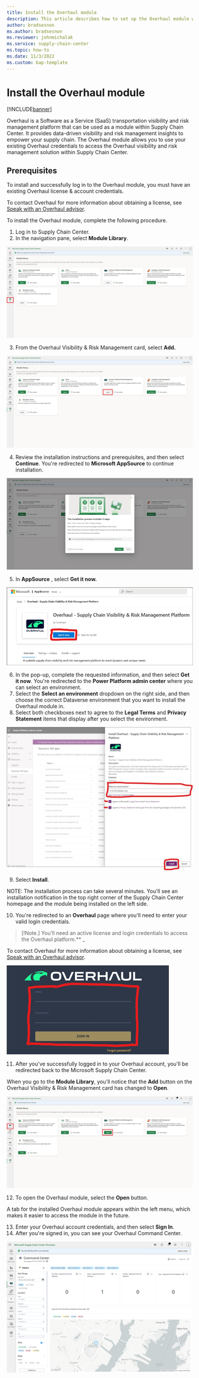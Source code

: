 ```yaml
---
title: Install the Overhaul module
description: This article describes how to set up the Overhaul module within Microsoft Supply Chain Center.
author: bradsesnon
ms.author: bradsesnon
ms.reviewer: johnmichalak
ms.service: supply-chain-center
ms.topic: how-to
ms.date: 11/3/2022
ms.custom: bap-template
---
```


# Install the Overhaul module

[!INCLUDE[banner](../includes/banner.md)]

Overhaul is a Software as a Service (SaaS) transportation visibility and risk management platform that can be used as a module within Supply Chain Center. It provides data-driven visibility and risk management insights to empower your supply chain. The Overhaul module allows you to use your existing Overhaul credentials to access the Overhaul visibility and risk management solution within Supply Chain Center.

## Prerequisites

To install and successfully log in to the Overhaul module, you must have an existing Overhaul license & account credentials.

To contact Overhaul for more information about obtaining a license, see [Speak with an Overhaul advisor](https://over-haul.com/overhaul-microsoft-supply-chain-center/).

To install the Overhaul module, complete the following procedure.

1. Log in to Supply Chain Center.
2. In the navigation pane, select **Module Library**.

![A screenshot of the Module library.](media/module-library.png)

3. From the Overhaul Visibility & Risk Management card, select **Add.**

![A screenshot of the Module library with the Add button in the Averhaul Visibility & Risk Managment card highlighted.](media/add-overhaul.png)

4. Review the installation instructions and prerequisites, and then select **Continue**. You're redirected to **Microsoft AppSource** to continue installation.

![A screenshot of the installation process window that displays after selecting Add.](media/install-process.png)

5. In **AppSource** , select **Get it now.**

![A screenshot of the Overhaul module in AppSource with the Get it now button highlighted.](media/overhaul-appsource.png)

6. In the pop-up, complete the requested information, and then select **Get it now**. You're redirected to the **Power Platform admin center** where you can select an environment.
7. Select the **Select an environment** dropdown on the right side, and then choose the correct Dataverse environment that you want to install the Overhaul module in.
8. Select both checkboxes next to agree to the **Legal Terms** and **Privacy Statement** items that display after you select the environment.

![A screenshot with select environment, Legal terms, privacy statement, and the Install button highlighted.](media/install-overhaul-select-environment.png)

9. Select **Install**.

NOTE: The installation process can take several minutes. You'll see an installation notification in the top right corner of the Supply Chain Center homepage and the module being installed on the left side.

10. You're redirected to an **Overhaul** page where you'll need to enter your valid login credentials.

> [!Note.]
> You'll need an active license and login credentials to access the Overhaul platform.** _

To contact Overhaul for more information about obtaining a license, see [Speak with an Overhaul advisor](https://over-haul.com/overhaul-microsoft-supply-chain-center/).

![A screenshot of the Overhaul sign in page.](media/overhaul-sign-in-page.png)

11. After you've successfully logged in to your Overhaul account, you'll be redirected back to the Microsoft Supply Chain Center.

When you go to the **Module Library**, you'll notice that the **Add** button on the Overhaul Visibility & Risk Management card has changed to **Open**.

![A screenshot of the Module library with the Overhaul module installed and highlighted. The Open button is also highlighted.](media/installed-overhaul-module.png)

12. To open the Overhaul module, select the **Open** button.

A tab for the installed Overhaul module appears within the left menu, which makes it easier to access the module in the future.

13. Enter your Overhaul account credentials, and then select **Sign In**.
14. After you're signed in, you can see your Overhaul Command Center.

![A screenshot of the Overhaul module Comand Center.](media/comand-center.png)
